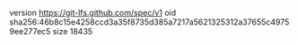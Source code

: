version https://git-lfs.github.com/spec/v1
oid sha256:46b8c15e4258ccd3a35f8735d385a7217a5621325312a37655c49759ee277ec5
size 18435
